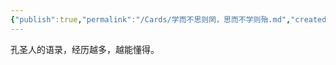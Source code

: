 ```yaml
---
{"publish":true,"permalink":"/Cards/学而不思则罔，思而不学则殆.md","created":"2025-07-09T18:48:25.729+08:00","modified":"2025-07-10T00:17:07.305+08:00","published":"2025-07-10T00:17:07.305+08:00","cssclasses":""}
---
```



孔圣人的语录，经历越多，越能懂得。